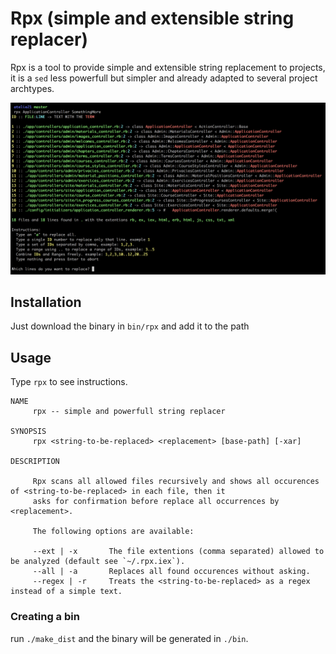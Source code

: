 # Rpx (simple and extensible string replacer)

Rpx is a tool to provide simple and extensible string replacement to projects, it is
a `sed` less powerfull but simpler and already adapted to several project archtypes.

![Example](example.png)

## Installation

Just download the binary in `bin/rpx` and add it to the path

## Usage

Type `rpx` to see instructions.

```shell
NAME
     rpx -- simple and powerfull string replacer

SYNOPSIS
     rpx <string-to-be-replaced> <replacement> [base-path] [-xar]

DESCRIPTION

     Rpx scans all allowed files recursively and shows all occurences of <string-to-be-replaced> in each file, then it
     asks for confirmation before replace all occurrences by <replacement>.

     The following options are available:

     --ext | -x       The file extentions (comma separated) allowed to be analyzed (default see `~/.rpx.iex`).
     --all | -a       Replaces all found occurences without asking.
     --regex | -r     Treats the <string-to-be-replaced> as a regex instead of a simple text.
```

### Creating a bin

run `./make_dist` and the binary will be generated in `./bin`.
